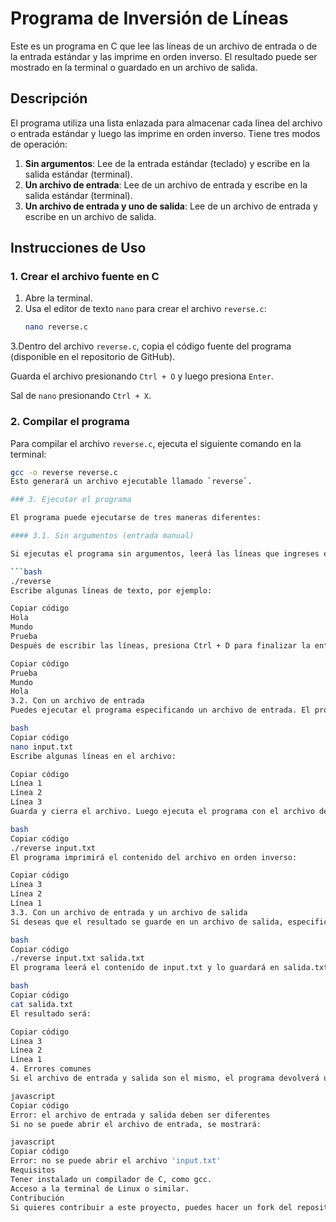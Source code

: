 # Programa de Inversión de Líneas

Este es un programa en C que lee las líneas de un archivo de entrada o de la entrada estándar y las imprime en orden inverso. El resultado puede ser mostrado en la terminal o guardado en un archivo de salida.

## Descripción

El programa utiliza una lista enlazada para almacenar cada línea del archivo o entrada estándar y luego las imprime en orden inverso. Tiene tres modos de operación:

1. **Sin argumentos**: Lee de la entrada estándar (teclado) y escribe en la salida estándar (terminal).
2. **Un archivo de entrada**: Lee de un archivo de entrada y escribe en la salida estándar (terminal).
3. **Un archivo de entrada y uno de salida**: Lee de un archivo de entrada y escribe en un archivo de salida.

## Instrucciones de Uso

### 1. Crear el archivo fuente en C

1. Abre la terminal.
2. Usa el editor de texto `nano` para crear el archivo `reverse.c`:
   ```bash
   nano reverse.c
3.Dentro del archivo `reverse.c`, copia el código fuente del programa (disponible en el repositorio de GitHub).

Guarda el archivo presionando `Ctrl + O` y luego presiona `Enter`.

Sal de `nano` presionando `Ctrl + X`.

### 2. Compilar el programa

Para compilar el archivo `reverse.c`, ejecuta el siguiente comando en la terminal:

```bash
gcc -o reverse reverse.c
Esto generará un archivo ejecutable llamado `reverse`.

### 3. Ejecutar el programa

El programa puede ejecutarse de tres maneras diferentes:

#### 3.1. Sin argumentos (entrada manual)

Si ejecutas el programa sin argumentos, leerá las líneas que ingreses en la terminal y las imprimirá en orden inverso. Para ejecutar el programa de esta manera:

```bash
./reverse
Escribe algunas líneas de texto, por ejemplo:

Copiar código
Hola
Mundo
Prueba
Después de escribir las líneas, presiona Ctrl + D para finalizar la entrada. El programa imprimirá las líneas en orden inverso:

Copiar código
Prueba
Mundo
Hola
3.2. Con un archivo de entrada
Puedes ejecutar el programa especificando un archivo de entrada. El programa leerá el archivo y mostrará las líneas en orden inverso en la terminal. Para ello, crea un archivo llamado input.txt (puedes usar nano):

bash
Copiar código
nano input.txt
Escribe algunas líneas en el archivo:

Copiar código
Línea 1
Línea 2
Línea 3
Guarda y cierra el archivo. Luego ejecuta el programa con el archivo de entrada:

bash
Copiar código
./reverse input.txt
El programa imprimirá el contenido del archivo en orden inverso:

Copiar código
Línea 3
Línea 2
Línea 1
3.3. Con un archivo de entrada y un archivo de salida
Si deseas que el resultado se guarde en un archivo de salida, especifica tanto el archivo de entrada como el de salida:

bash
Copiar código
./reverse input.txt salida.txt
El programa leerá el contenido de input.txt y lo guardará en salida.txt en orden inverso. Para ver el contenido del archivo de salida, usa:

bash
Copiar código
cat salida.txt
El resultado será:

Copiar código
Línea 3
Línea 2
Línea 1
4. Errores comunes
Si el archivo de entrada y salida son el mismo, el programa devolverá un error:

javascript
Copiar código
Error: el archivo de entrada y salida deben ser diferentes
Si no se puede abrir el archivo de entrada, se mostrará:

javascript
Copiar código
Error: no se puede abrir el archivo 'input.txt'
Requisitos
Tener instalado un compilador de C, como gcc.
Acceso a la terminal de Linux o similar.
Contribución
Si quieres contribuir a este proyecto, puedes hacer un fork del repositorio, realizar cambios y enviar un pull request.



